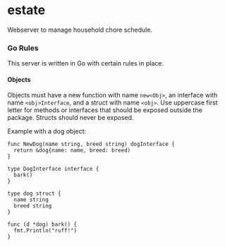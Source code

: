 # estate

Webserver to manage household chore schedule.

### Go Rules

This server is written in Go with certain rules in place.

#### Objects

Objects must have a new function with name `new<Obj>`, an interface with name `<obj>Interface`, and a struct with name `<obj>`. Use uppercase first letter for methods or interfaces that should be exposed outside the package. Structs should never be exposed. 

Example with a dog object:
```
func NewDog(name string, breed string) dogInterface {
  return &dog{name: name, breed: breed)
}

type DogInterface interface {
  bark()
}

type dog struct {
  name string
  breed string
}

func (d *dog) bark() {
  fmt.Println("ruff!")
}
```
